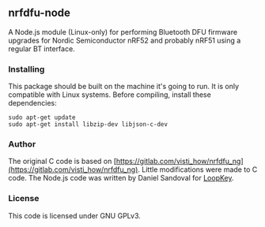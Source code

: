 ## nrfdfu-node

A Node.js module (Linux-only) for performing Bluetooth DFU firmware upgrades for Nordic Semiconductor nRF52 and probably nRF51 using a regular BT interface.

### Installing

This package should be built on the machine it's going to run. It is only compatible with Linux systems.
Before compiling, install these dependencies:

```
sudo apt-get update
sudo apt-get install libzip-dev libjson-c-dev
```

### Author

The original C code is based on [https://gitlab.com/visti_how/nrfdfu_ng](https://gitlab.com/visti_how/nrfdfu_ng).
Little modifications were made to C code. The Node.js code was written by Daniel Sandoval for
[LoopKey](https://www.loopkey.com.br).

### License

This code is licensed under GNU GPLv3.
